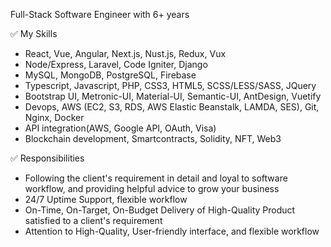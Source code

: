 Full-Stack Software Engineer with 6+ years

✅ My Skills
* React, Vue, Angular, Next.js, Nust.js, Redux, Vux
* Node/Express, Laravel, Code Igniter, Django
* MySQL, MongoDB, PostgreSQL, Firebase
* Typescript, Javascript, PHP, CSS3, HTML5, SCSS/LESS/SASS, JQuery
* Bootstrap UI, Metronic-UI, Material-UI, Semantic-UI, AntDesign, Vuetify
* Devops, AWS (EC2, S3, RDS, AWS Elastic Beanstalk, LAMDA, SES), Git, Nginx, Docker
* API integration(AWS, Google API, OAuth, Visa)
* Blockchain development, Smartcontracts, Solidity, NFT, Web3

✅ Responsibilities
* Following the client's requirement in detail and loyal to software workflow, and providing helpful advice to grow your business
* 24/7 Uptime Support, flexible workflow
* On-Time, On-Target, On-Budget Delivery of High-Quality Product satisfied to a client's requirement
* Attention to High-Quality, User-friendly interface, and flexible workflow
